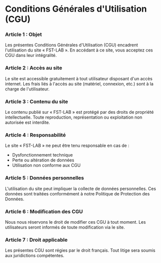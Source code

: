 # Conditions Générales d'Utilisation (CGU)

### Article 1 : Objet

Les présentes Conditions Générales d'Utilisation (CGU) encadrent l'utilisation du site « FST-LAB ». En accédant à ce site, vous acceptez ces CGU dans leur intégralité.

### Article 2 : Accès au site

Le site est accessible gratuitement à tout utilisateur disposant d'un accès internet. Les frais liés à l'accès au site (matériel, connexion, etc.) sont à la charge de l'utilisateur.

### Article 3 : Contenu du site

Le contenu publié sur « FST-LAB » est protégé par des droits de propriété intellectuelle. Toute reproduction, représentation ou exploitation non autorisée est interdite.

### Article 4 : Responsabilité

Le site « FST-LAB » ne peut être tenu responsable en cas de :

* Dysfonctionnement technique
* Perte ou altération de données
* Utilisation non conforme aux CGU

### Article 5 : Données personnelles

L'utilisation du site peut impliquer la collecte de données personnelles. Ces données sont traitées conformément à notre Politique de Protection des Données.

### Article 6 : Modification des CGU

Nous nous réservons le droit de modifier ces CGU à tout moment. Les utilisateurs seront informés de toute modification via le site.

### Article 7 : Droit applicable

Les présentes CGU sont régies par le droit français. Tout litige sera soumis aux juridictions compétentes.